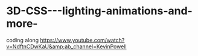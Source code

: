 # 3D-CSS---lighting-animations-and-more-
coding along https://www.youtube.com/watch?v=NdftnCDwKaU&amp;ab_channel=KevinPowell
